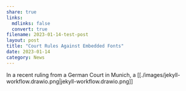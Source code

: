 ```yaml
---
share: true
links:
  mdlinks: false
  convert: true
filename: 2023-01-14-test-post
layout: post
title: "Court Rules Against Embedded Fonts"
date: 2023-01-14
category: News
---
```


In a recent ruling from a German Court in Munich, a 
[[./images/jekyll-workflow.drawio.png|jekyll-workflow.drawio.png]]